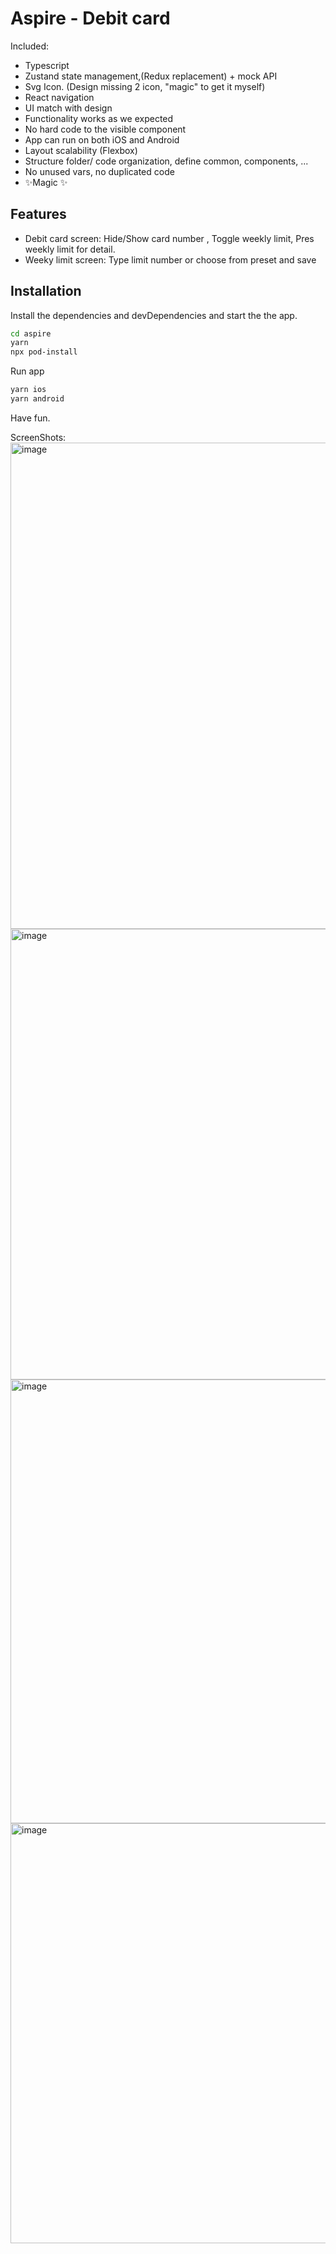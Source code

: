 # Aspire - Debit card 

Included:  
- Typescript
- Zustand state management,(Redux replacement) + mock API
- Svg Icon. (Design missing 2 icon, "magic" to get it myself)
- React navigation
- UI match with design
- Functionality works as we expected
- No hard code to the visible component
- App can run on both iOS and Android
- Layout scalability (Flexbox)
- Structure folder/ code organization, define common, components, ...
- No unused vars, no duplicated code
- ✨Magic ✨

## Features

- Debit card screen: Hide/Show card number , Toggle weekly limit, Pres weekly limit for detail.
- Weeky limit screen: Type limit number or choose from preset and save


## Installation

Install the dependencies and devDependencies and start the the app.

```sh
cd aspire
yarn
npx pod-install
```

Run app

```sh
yarn ios 
yarn android
```
Have fun.

ScreenShots:
<img width="778" alt="image" src="https://user-images.githubusercontent.com/15843661/198874464-a4605268-f98a-4139-9d13-a3fa681a62c9.png">
<img width="721" alt="image" src="https://user-images.githubusercontent.com/15843661/198874489-ee9a77bc-129b-40a6-a215-530f85096af5.png">
<img width="710" alt="image" src="https://user-images.githubusercontent.com/15843661/198874529-3408d845-e15f-417f-bc0f-e218bbd5c5ad.png">
<img width="672" alt="image" src="https://user-images.githubusercontent.com/15843661/198874545-64a57c30-3e98-4fff-b080-cdd423bc1ec3.png">


